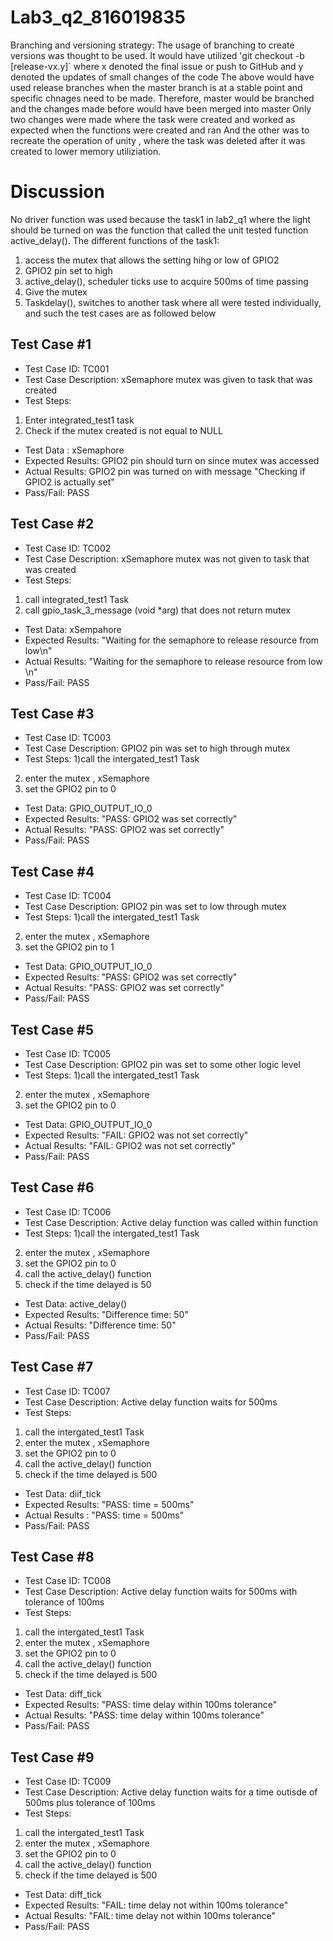 # Lab3_q2_816019835
Branching and versioning strategy:
The usage of branching to create versions was thought to be used.
It would have utilized 'git checkout -b [release-vx.y]`
where x denoted the final issue or push to GitHub
and y denoted the updates of small changes of the code
The above would have used release branches when the master branch is at a stable point and specific chnages need to be made.
Therefore, master would be branched and the changes made before would have been merged into master 
Only two changes were made where the task were created and worked as expected when the functions were created and ran
And the other was to recreate the operation of unity , where the task was deleted after it was created to lower memory utiliziation.

# Discussion 
No driver function was used because the task1 in lab2_q1 where the light should be turned on was the function that called the unit tested function active_delay().
The different functions of the task1:
1. access the mutex that allows the setting hihg or low of GPIO2
1. GPIO2 pin set to high
2. active_delay(), scheduler ticks use to acquire 500ms of time passing
3. Give the mutex
4. Taskdelay(), switches to another task
where all were tested individually, and such the test cases are as followed below

## Test Case #1
+ Test Case ID: TC001
+ Test Case Description: xSemaphore mutex was given to task that was created
+ Test Steps: 
1) Enter integrated_test1 task
2) Check if the mutex created is not equal to NULL
+ Test Data	: xSemaphore
+ Expected Results: GPIO2 pin should turn on since mutex was accessed
+ Actual Results: GPIO2 pin was turned on with message "Checking if GPIO2 is actually set"
+ Pass/Fail: PASS

## Test Case #2
+ Test Case ID: TC002	
+ Test Case Description: xSemaphore mutex was not given to task that was created
+ Test Steps:
1) call integrated_test1 Task
2) call gpio_task_3_message (void *arg) that does not return mutex
+ Test Data: xSempahore
+ Expected Results: "Waiting for the semaphore to release resource from low\n"
+ Actual Results: "Waiting for the semaphore to release resource from low \n"
+ Pass/Fail: PASS

## Test Case #3
+ Test Case ID: TC003
+ Test Case Description: GPIO2 pin was set to high through mutex
+ Test Steps:
1)call the intergated_test1 Task
2) enter the mutex , xSemaphore
3) set the GPIO2 pin to 0
+ Test Data: GPIO_OUTPUT_IO_0
+ Expected Results: "PASS: GPIO2 was set correctly"
+ Actual Results: "PASS: GPIO2 was set correctly"
+ Pass/Fail: PASS

## Test Case #4
+ Test Case ID: TC004
+ Test Case Description: GPIO2 pin was set to low through mutex
+ Test Steps:
1)call the intergated_test1 Task
2) enter the mutex , xSemaphore
3) set the GPIO2 pin to 1
+ Test Data: GPIO_OUTPUT_IO_0
+ Expected Results: "PASS: GPIO2 was set correctly"
+ Actual Results: "PASS: GPIO2 was set correctly"	
+ Pass/Fail: PASS

## Test Case #5
+ Test Case ID: TC005 
+ Test Case Description: GPIO2 pin was set to some other logic level
+ Test Steps:
1)call the intergated_test1 Task
2) enter the mutex , xSemaphore
3) set the GPIO2 pin to 0
+ Test Data: GPIO_OUTPUT_IO_0	
+ Expected Results: "FAIL: GPIO2 was not set correctly"
+ Actual Results: "FAIL: GPIO2 was not set correctly"
+ Pass/Fail: PASS

## Test Case #6
+ Test Case ID: TC006
+ Test Case Description: Active delay function was called within function 
+ Test Steps:
1)call the intergated_test1 Task
2) enter the mutex , xSemaphore
3) set the GPIO2 pin to 0
4) call the active_delay() function
5) check if the time delayed is 50
+ Test Data: active_delay()
+ Expected Results: "Difference time: 50"
+ Actual Results: "Difference time: 50"
+ Pass/Fail: PASS

## Test Case #7
+ Test Case ID: TC007
+ Test Case Description: Active delay function waits for 500ms
+ Test Steps:
1) call the intergated_test1 Task
2) enter the mutex , xSemaphore
3) set the GPIO2 pin to 0
4) call the active_delay() function
5) check if the time delayed is 500
+ Test Data: diif_tick
+ Expected Results: "PASS: time = 500ms"	
+ Actual Results : "PASS: time = 500ms"	
+ Pass/Fail: PASS

## Test Case #8
+ Test Case ID: TC008
+ Test Case Description: Active delay function waits for 500ms with tolerance of 100ms
+ Test Steps:
1) call the intergated_test1 Task
2) enter the mutex , xSemaphore
3) set the GPIO2 pin to 0
4) call the active_delay() function
5) check if the time delayed is 500
+ Test Data: diff_tick
+ Expected Results:	"PASS: time delay within 100ms tolerance"
+ Actual Results: "PASS: time delay within 100ms tolerance"
+ Pass/Fail: PASS


## Test Case #9
+ Test Case ID: TC009
+ Test Case Description: Active delay function waits for a time outisde of 500ms plus tolerance of 100ms
+ Test Steps:
1) call the intergated_test1 Task
2) enter the mutex , xSemaphore
3) set the GPIO2 pin to 0
4) call the active_delay() function
5) check if the time delayed is 500
+ Test Data: diff_tick
+ Expected Results: "FAIL: time delay not within 100ms tolerance"
+ Actual Results: "FAIL: time delay not within 100ms tolerance"
+ Pass/Fail: PASS
